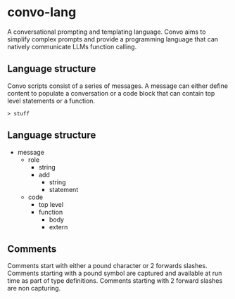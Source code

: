 # convo-lang
A conversational prompting and templating language. Convo aims to simplify complex prompts and
provide a programming language that can natively communicate LLMs function calling.



## Language structure
Convo scripts consist of a series of messages. A message can either define content to populate a
conversation or a code block that can contain top level statements or a function.

``` convo
> stuff

```


## Language structure

- message
  - role
    - string
    - add
      - string
      - statement
  - code
    - top level
    - function
      - body
      - extern



## Comments
Comments start with either a pound character or 2 forwards slashes. Comments starting with a pound
symbol are captured and available at run time as part of type definitions. Comments starting with
2 forward slashes are non capturing.

